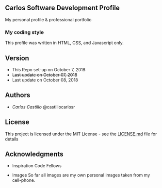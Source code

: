 ## Carlos Software Development Profile
My personal profile & professional portfolio

### My coding style

This profile was written in HTML, CSS, and Javascript only.

## Version

- This Repo set-up on October 7, 2018
- ~~Last update on October 07, 2018~~
- Last update on October 08, 2018

## Authors

- *Carlos Castillo*  @castillocarlosr

## License

This project is licensed under the MIT License - see the [LICENSE.md](LICENSE) file for details

## Acknowledgments
* Inspiration
Code Fellows

* Images
So far all images are my own personal images taken from my cell-phone.


